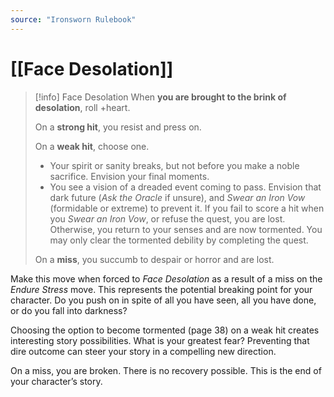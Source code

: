 ```yaml
---
source: "Ironsworn Rulebook"
---
```

# [[Face Desolation]]

> [!info] Face Desolation
> When **you are brought to the brink of desolation**, roll +heart.
> 
> On a **strong hit**, you resist and press on.
> 
> On a **weak hit**, choose one.
> - Your spirit or sanity breaks, but not before you make a noble sacrifice. Envision your final moments.
> - You see a vision of a dreaded event coming to pass. Envision that dark future (_Ask the Oracle_ if unsure), and _Swear an Iron Vow_ (formidable or extreme) to prevent it. If you fail to score a hit when you _Swear an Iron Vow_, or refuse the quest, you are lost. Otherwise, you return to your senses and are now tormented. You may only clear the tormented debility by completing the quest.
> 
> On a **miss**, you succumb to despair or horror and are lost.

Make this move when forced to _Face Desolation_ as a result of a miss on the _Endure Stress_ move. This represents the potential breaking point for your character. Do you push on in spite of all you have seen, all you have done, or do you fall into darkness?

Choosing the option to become tormented (page 38) on a weak hit creates interesting story possibilities. What is your greatest fear? Preventing that dire outcome can steer your story in a compelling new direction. 

On a miss, you are broken. There is no recovery possible. This is the end of your character’s story.
